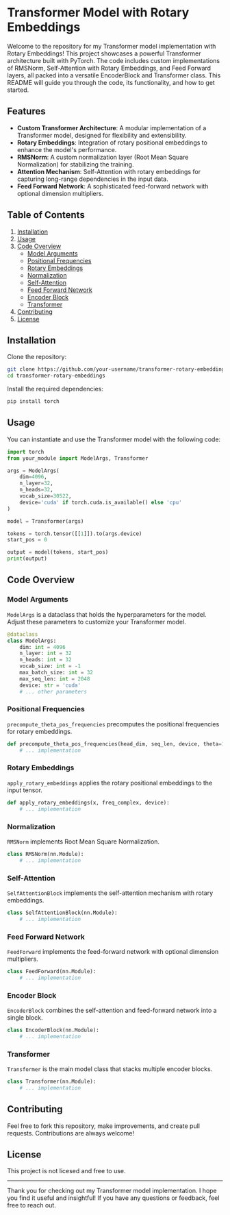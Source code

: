 # Transformer Model with Rotary Embeddings

Welcome to the repository for my Transformer model implementation with Rotary Embeddings! This project showcases a powerful Transformer architecture built with PyTorch. The code includes custom implementations of RMSNorm, Self-Attention with Rotary Embeddings, and Feed Forward layers, all packed into a versatile EncoderBlock and Transformer class. This README will guide you through the code, its functionality, and how to get started.

## Features

- **Custom Transformer Architecture**: A modular implementation of a Transformer model, designed for flexibility and extensibility.
- **Rotary Embeddings**: Integration of rotary positional embeddings to enhance the model's performance.
- **RMSNorm**: A custom normalization layer (Root Mean Square Normalization) for stabilizing the training.
- **Attention Mechanism**: Self-Attention with rotary embeddings for capturing long-range dependencies in the input data.
- **Feed Forward Network**: A sophisticated feed-forward network with optional dimension multipliers.

## Table of Contents

1. [Installation](#installation)
2. [Usage](#usage)
3. [Code Overview](#code-overview)
    - [Model Arguments](#model-arguments)
    - [Positional Frequencies](#positional-frequencies)
    - [Rotary Embeddings](#rotary-embeddings)
    - [Normalization](#normalization)
    - [Self-Attention](#self-attention)
    - [Feed Forward Network](#feed-forward-network)
    - [Encoder Block](#encoder-block)
    - [Transformer](#transformer)
4. [Contributing](#contributing)
5. [License](#license)

## Installation

Clone the repository:

```bash
git clone https://github.com/your-username/transformer-rotary-embeddings.git
cd transformer-rotary-embeddings
```

Install the required dependencies:

```bash
pip install torch
```

## Usage

You can instantiate and use the Transformer model with the following code:

```python
import torch
from your_module import ModelArgs, Transformer

args = ModelArgs(
    dim=4096,
    n_layer=32,
    n_heads=32,
    vocab_size=30522,
    device='cuda' if torch.cuda.is_available() else 'cpu'
)

model = Transformer(args)

tokens = torch.tensor([[1]]).to(args.device)
start_pos = 0

output = model(tokens, start_pos)
print(output)
```

## Code Overview

### Model Arguments

`ModelArgs` is a dataclass that holds the hyperparameters for the model. Adjust these parameters to customize your Transformer model.

```python
@dataclass
class ModelArgs:
    dim: int = 4096
    n_layer: int = 32
    n_heads: int = 32
    vocab_size: int = -1
    max_batch_size: int = 32
    max_seq_len: int = 2048
    device: str = 'cuda'
    # ... other parameters
```

### Positional Frequencies

`precompute_theta_pos_frequencies` precomputes the positional frequencies for rotary embeddings.

```python
def precompute_theta_pos_frequencies(head_dim, seq_len, device, theta=10000):
    # ... implementation
```

### Rotary Embeddings

`apply_rotary_embeddings` applies the rotary positional embeddings to the input tensor.

```python
def apply_rotary_embeddings(x, freq_complex, device):
    # ... implementation
```

### Normalization

`RMSNorm` implements Root Mean Square Normalization.

```python
class RMSNorm(nn.Module):
    # ... implementation
```

### Self-Attention

`SelfAttentionBlock` implements the self-attention mechanism with rotary embeddings.

```python
class SelfAttentionBlock(nn.Module):
    # ... implementation
```

### Feed Forward Network

`FeedForward` implements the feed-forward network with optional dimension multipliers.

```python
class FeedForward(nn.Module):
    # ... implementation
```

### Encoder Block

`EncoderBlock` combines the self-attention and feed-forward network into a single block.

```python
class EncoderBlock(nn.Module):
    # ... implementation
```

### Transformer

`Transformer` is the main model class that stacks multiple encoder blocks.

```python
class Transformer(nn.Module):
    # ... implementation
```

## Contributing

Feel free to fork this repository, make improvements, and create pull requests. Contributions are always welcome!

## License

This project is not licesed and free to use.

---

Thank you for checking out my Transformer model implementation. I hope you find it useful and insightful! If you have any questions or feedback, feel free to reach out.